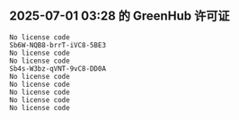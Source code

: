 ## 2025-07-01 03:28 的 GreenHub 许可证
```
No license code
Sb6W-NQB8-brrT-iVC8-5BE3
No license code
No license code
Sb4s-W3bz-qVNT-9vC8-DD0A
No license code
No license code
No license code
No license code
No license code
```
